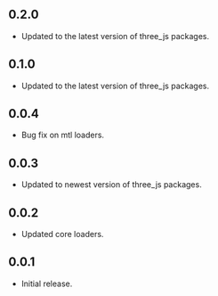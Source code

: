 ## 0.2.0

* Updated to the latest version of three_js packages.

## 0.1.0

* Updated to the latest version of three_js packages.

## 0.0.4

* Bug fix on mtl loaders.

## 0.0.3

* Updated to newest version of three_js packages.

## 0.0.2

* Updated core loaders.

## 0.0.1

* Initial release.